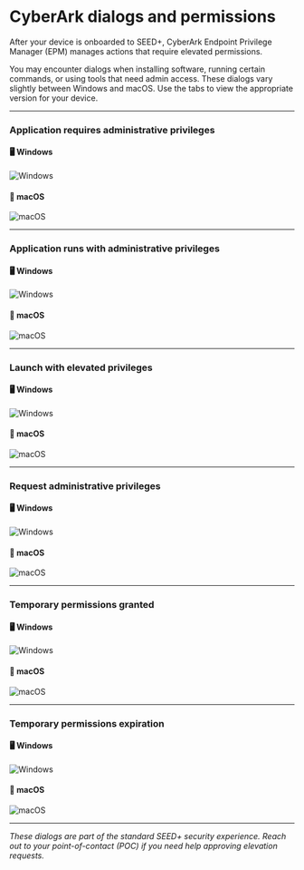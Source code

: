 # CyberArk dialogs and permissions

After your device is onboarded to SEED+, CyberArk Endpoint Privilege Manager (EPM) manages actions that require elevated permissions.

You may encounter dialogs when installing software, running certain commands, or using tools that need admin access. These dialogs vary slightly between Windows and macOS. Use the tabs to view the appropriate version for your device.

---

### Application requires administrative privileges

<!-- tabs:start -->

#### 🖥️ Windows

![Windows](../images/epm/windows-admin-privileges.png)

#### 🍎 macOS

![macOS](../images/epm/macos-admin-privileges.png)

<!-- tabs:end -->

---

### Application runs with administrative privileges

<!-- tabs:start -->

#### 🖥️ Windows

![Windows](../images/epm/windows-runs-admin.png)

#### 🍎 macOS

![macOS](../images/epm/macos-runs-admin.png)

<!-- tabs:end -->

---

### Launch with elevated privileges

<!-- tabs:start -->

#### 🖥️ Windows

![Windows](../images/epm/windows-launch-elevated.png)

#### 🍎 macOS

![macOS](../images/epm/mac-launch-elevated.png)

<!-- tabs:end -->

---

### Request administrative privileges

<!-- tabs:start -->

#### 🖥️ Windows

![Windows](../images/epm/windows-request-admin.png)

#### 🍎 macOS

![macOS](../images/epm/mac-request-admin.png)

<!-- tabs:end -->

---

### Temporary permissions granted

<!-- tabs:start -->

#### 🖥️ Windows

![Windows](../images/epm/windows-temp-granted.png)

#### 🍎 macOS

![macOS](../images/epm/macos-temp-granted.png)

<!-- tabs:end -->

---

### Temporary permissions expiration

<!-- tabs:start -->

#### 🖥️ Windows

![Windows](../images/epm/windows-temp-expiring.png)

#### 🍎 macOS

![macOS](../images/epm/macos-temp-expiring.png)

<!-- tabs:end -->

---

*These dialogs are part of the standard SEED+ security experience. Reach out to your point-of-contact (POC) if you need help approving elevation requests.*
